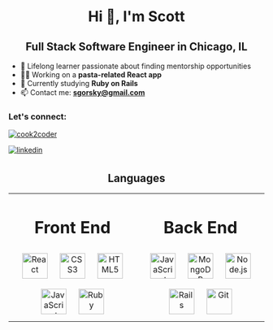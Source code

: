 <h1 align="center">Hi 👋, I'm Scott</h1>
<h2 align="center">Full Stack Software Engineer in Chicago, IL</h2>

- 🚀 Lifelong learner passionate about finding mentorship opportunities
- 👨‍💻 Working on a **pasta-related React app**
- 📕 Currently studying **Ruby on Rails**
- 📫 Contact me: **sgorsky@gmail.com**

<h3 align="left">Let's connect:</h3>
<p align="center">
<p align="left"> <a href="https://twitter.com/cook2coder" target="_blank"><img src="https://img.shields.io/twitter/follow/cook2coder?logo=twitter&style=for-the-badge" alt="cook2coder" /></a> </p>
<a href="https://www.linkedin.com/in/scottjgorsky/" target="_blank">
<img align="center" src=https://img.shields.io/badge/linkedin-%231E77B5.svg?&style=for-the-badge&logo=linkedin&logoColor=white alt=linkedin style="margin-bottom: 5px;" />
</a> </a>
</p>

<h2 align="center">Languages</h2>
<div align="center" width="100%"> 
<table><tr><td valign="top" width="50%">
 
<h1 align="center">Front End</h1> 
 
<div align="center">  
<img style="margin: 10px" src="https://profilinator.rishav.dev/skills-assets/react-original-wordmark.svg" alt="React" height="50" />   
<img style="margin: 10px" src="https://profilinator.rishav.dev/skills-assets/css3-original-wordmark.svg" alt="CSS3" height="50" />  
<img style="margin: 10px" src="https://profilinator.rishav.dev/skills-assets/html5-original-wordmark.svg" alt="HTML5" height="50" />  
<img style="margin: 10px" src="https://profilinator.rishav.dev/skills-assets/javascript-original.svg" alt="JavaScript" height="50" /> 
<img style="margin: 10px" src="https://profilinator.rishav.dev/skills-assets/ruby-original-wordmark.svg" alt="Ruby" height="50" /> 

</div>
</td><td valign="top" width="50%">
 
 <h1 align="center">Back End</h1> 
 
<div align="center">  
<img style="margin: 10px" src="https://profilinator.rishav.dev/skills-assets/javascript-original.svg" alt="JavaScript" height="50" />  
<img style="margin: 10px" src="https://profilinator.rishav.dev/skills-assets/mongodb-original-wordmark.svg" alt="MongoDB" height="50" />  
<img style="margin: 10px" src="https://profilinator.rishav.dev/skills-assets/nodejs-original-wordmark.svg" alt="Node.js" height="50" />
<img style="margin: 10px" src="https://profilinator.rishav.dev/skills-assets/rails-original-wordmark.svg" alt="Rails" height="50" />
<img style="margin: 10px" src="https://profilinator.rishav.dev/skills-assets/git-scm-icon.svg" alt="Git" height="50" />

 

</div>
</td>
 
 </tr></table> 
 </div>
